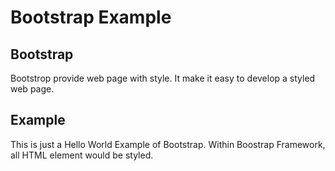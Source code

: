# Bootstrap Example

## Bootstrap 
Bootstrop provide web page with style. It make it easy to develop a styled web page.

## Example
This is just a Hello World Example of Bootstrap. Within Boostrap Framework, all HTML element would be styled. 
